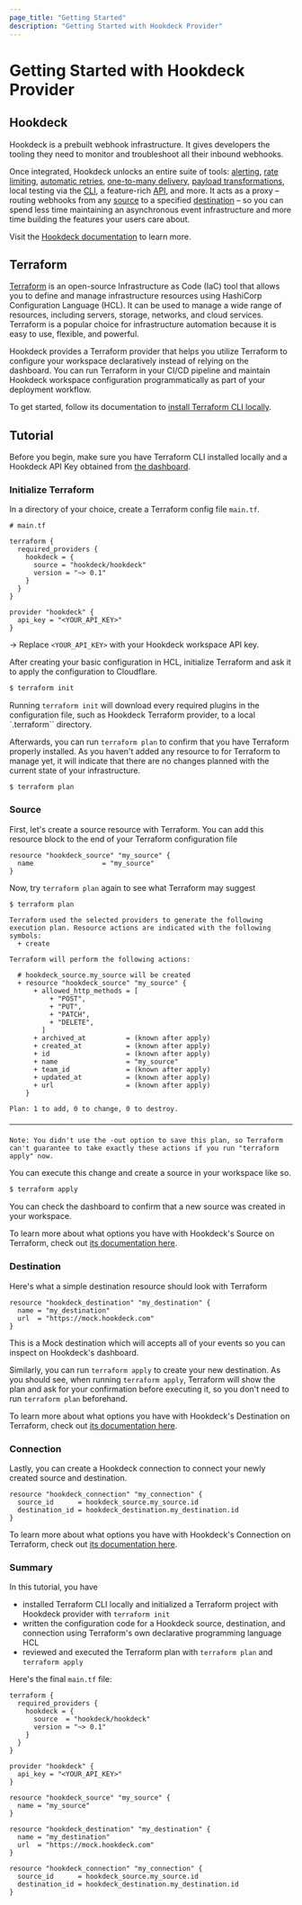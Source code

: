 ```yaml
---
page_title: "Getting Started"
description: "Getting Started with Hookdeck Provider"
---
```


# Getting Started with Hookdeck Provider

## Hookdeck

Hookdeck is a prebuilt webhook infrastructure. It gives developers the tooling they need to monitor and troubleshoot all their inbound webhooks.

Once integrated, Hookdeck unlocks an entire suite of tools: [alerting](https://hookdeck.com/docs/notifications), [rate limiting](https://hookdeck.com/docs/set-a-rate-limit), [automatic retries](https://hookdeck.com/docs/automatically-retry-events), [one-to-many delivery](https://hookdeck.com/docs/create-a-destination), [payload transformations](https://hookdeck.com/docs/transformations), local testing via the [CLI](https://hookdeck.com/docs/using-the-cli), a feature-rich [API](https://hookdeck.com/docs/using-the-api), and more. It acts as a proxy – routing webhooks from any [source](https://hookdeck.com/docs/sources) to a specified [destination](destinations) – so you can spend less time maintaining an asynchronous event infrastructure and more time building the features your users care about.

Visit the [Hookdeck documentation](https://hookdeck.com/docs/introduction) to learn more.

## Terraform

[Terraform](https://developer.hashicorp.com/terraform/intro) is an open-source Infrastructure as Code (IaC) tool that allows you to define and manage infrastructure resources using HashiCorp Configuration Language (HCL). It can be used to manage a wide range of resources, including servers, storage, networks, and cloud services. Terraform is a popular choice for infrastructure automation because it is easy to use, flexible, and powerful.

Hookdeck provides a Terraform provider that helps you utilize Terraform to configure your workspace declaratively instead of relying on the dashboard. You can run Terraform in your CI/CD pipeline and maintain Hookdeck workspace configuration programmatically as part of your deployment workflow.

To get started, follow its documentation to [install Terraform CLI locally](https://developer.hashicorp.com/terraform/downloads).

## Tutorial

Before you begin, make sure you have Terraform CLI installed locally and a Hookdeck API Key obtained from [the dashboard](https://dashboard/hookdeck.com/workspace/secrets).

### Initialize Terraform

In a directory of your choice, create a Terraform config file `main.tf`.

```hcl
# main.tf

terraform {
  required_providers {
    hookdeck = {
      source = "hookdeck/hookdeck"
      version = "~> 0.1"
    }
  }
}

provider "hookdeck" {
  api_key = "<YOUR_API_KEY>"
}
```

-> Replace `<YOUR_API_KEY>` with your Hookdeck workspace API key.

After creating your basic configuration in HCL, initialize Terraform and ask it to apply the configuration to Cloudflare.

```sh
$ terraform init
```

Running `terraform init` will download every required plugins in the configuration file, such as Hookdeck Terraform provider, to a local `.terraform`` directory.

Afterwards, you can run `terraform plan` to confirm that you have Terraform properly installed. As you haven't added any resource to for Terraform to manage yet, it will indicate that there are no changes planned with the current state of your infrastructure.

```
$ terraform plan
```

### Source

First, let's create a source resource with Terraform. You can add this resource block to the end of your Terraform configuration file

```hcl
resource "hookdeck_source" "my_source" {
  name                 = "my_source"
}
```

Now, try `terraform plan` again to see what Terraform may suggest

```sh
$ terraform plan
```

```
Terraform used the selected providers to generate the following execution plan. Resource actions are indicated with the following symbols:
  + create

Terraform will perform the following actions:

  # hookdeck_source.my_source will be created
  + resource "hookdeck_source" "my_source" {
      + allowed_http_methods = [
          + "POST",
          + "PUT",
          + "PATCH",
          + "DELETE",
        ]
      + archived_at          = (known after apply)
      + created_at           = (known after apply)
      + id                   = (known after apply)
      + name                 = "my_source"
      + team_id              = (known after apply)
      + updated_at           = (known after apply)
      + url                  = (known after apply)
    }

Plan: 1 to add, 0 to change, 0 to destroy.

─────────────────────────────────────────────────────────────────────────────────────────────────────────────────────────────────────────────────────────────────────────────────────────────────────────────────────────────────

Note: You didn't use the -out option to save this plan, so Terraform can't guarantee to take exactly these actions if you run "terraform apply" now.
```

You can execute this change and create a source in your workspace like so.

```sh
$ terraform apply
```

You can check the dashboard to confirm that a new source was created in your workspace.

To learn more about what options you have with Hookdeck's Source on Terraform, check out [its documentation here](https://registry.terraform.io/providers/hookdeck/hookdeck/latest/docs/resources/source).

### Destination

Here's what a simple destination resource should look with Terraform

```hcl
resource "hookdeck_destination" "my_destination" {
  name = "my_destination"
  url  = "https://mock.hookdeck.com"
}
```

This is a Mock destination which will accepts all of your events so you can inspect on Hookdeck's dashboard.

Similarly, you can run `terraform apply` to create your new destination. As you should see, when running `terraform apply`, Terraform will show the plan and ask for your confirmation before executing it, so you don't need to run `terraform plan` beforehand.

To learn more about what options you have with Hookdeck's Destination on Terraform, check out [its documentation here](https://registry.terraform.io/providers/hookdeck/hookdeck/latest/docs/resources/destination).

### Connection

Lastly, you can create a Hookdeck connection to connect your newly created source and destination.

```hcl
resource "hookdeck_connection" "my_connection" {
  source_id      = hookdeck_source.my_source.id
  destination_id = hookdeck_destination.my_destination.id
}
```

To learn more about what options you have with Hookdeck's Connection on Terraform, check out [its documentation here](https://registry.terraform.io/providers/hookdeck/hookdeck/latest/docs/resources/connection).

### Summary

In this tutorial, you have

- installed Terraform CLI locally and initialized a Terraform project with Hookdeck provider with `terraform init`
- written the configuration code for a Hookdeck source, destination, and connection using Terraform's own declarative programming language HCL
- reviewed and executed the Terraform plan with `terraform plan` and `terraform apply`

Here's the final `main.tf` file:

```
terraform {
  required_providers {
    hookdeck = {
      source  = "hookdeck/hookdeck"
      version = "~> 0.1"
    }
  }
}

provider "hookdeck" {
  api_key = "<YOUR_API_KEY>"
}

resource "hookdeck_source" "my_source" {
  name = "my_source"
}

resource "hookdeck_destination" "my_destination" {
  name = "my_destination"
  url  = "https://mock.hookdeck.com"
}

resource "hookdeck_connection" "my_connection" {
  source_id      = hookdeck_source.my_source.id
  destination_id = hookdeck_destination.my_destination.id
}
```
